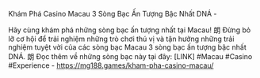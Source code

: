Khám Phá Casino Macau 3 Sòng Bạc Ấn Tượng Bậc Nhất DNÁ - 

Hãy cùng khám phá những sòng bạc ấn tượng nhất tại Macau! 朗 Đừng bỏ lỡ cơ hội để trải nghiệm những trò chơi thú vị và tận hưởng những trải nghiệm tuyệt vời của các sòng bạc Macau 3 sòng bạc ấn tượng bậc nhất DNÁ. 朗 Đọc thêm về những sòng bạc này tại đây: [LINK] #Macau #Casino #Experience - https://mg188.games/kham-pha-casino-macau/
